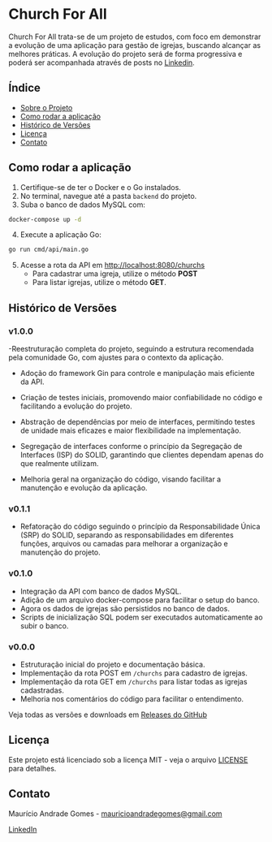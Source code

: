 # Church For All

Church For All trata-se de um projeto de estudos, com foco em demonstrar a evolução de uma aplicação para gestão de igrejas, buscando alcançar as melhores práticas. A evolução do projeto será de forma progressiva e poderá ser acompanhada através de posts no [Linkedin](https://www.linkedin.com/in/mauricioandradegomes/).

## Índice

- [Sobre o Projeto](#sobre-o-projeto)
- [Como rodar a aplicação](#como-rodar-a-aplicação)
- [Histórico de Versões](#histórico-de-versões)
- [Licença](#licença)
- [Contato](#contato)

## Como rodar a aplicação

1. Certifique-se de ter o Docker e o Go instalados.
2. No terminal, navegue até a pasta `backend` do projeto.
3. Suba o banco de dados MySQL com:

```sh
docker-compose up -d
```

4. Execute a aplicação Go:

```sh
go run cmd/api/main.go
```

5. Acesse a rota da API em [http://localhost:8080/churchs](http://localhost:8080/churchs)
   - Para cadastrar uma igreja, utilize o método **POST**
   - Para listar igrejas, utilize o método **GET**.

## Histórico de Versões

### v1.0.0
-Reestruturação completa do projeto, seguindo a estrutura recomendada pela comunidade Go, com ajustes para o contexto da aplicação.

- Adoção do framework Gin para controle e manipulação mais eficiente da API.

- Criação de testes iniciais, promovendo maior confiabilidade no código e facilitando a evolução do projeto.

- Abstração de dependências por meio de interfaces, permitindo testes de unidade mais eficazes e maior flexibilidade na implementação.

- Segregação de interfaces conforme o princípio da Segregação de Interfaces (ISP) do SOLID, garantindo que clientes dependam apenas do que realmente utilizam.

- Melhoria geral na organização do código, visando facilitar a manutenção e evolução da aplicação.

### v0.1.1
- Refatoração do código seguindo o princípio da Responsabilidade Única (SRP) do SOLID, separando as responsabilidades em diferentes funções, arquivos ou camadas para melhorar a organização e manutenção do projeto.

### v0.1.0
- Integração da API com banco de dados MySQL.
- Adição de um arquivo docker-compose para facilitar o setup do banco.
- Agora os dados de igrejas são persistidos no banco de dados.
- Scripts de inicialização SQL podem ser executados automaticamente ao subir o banco.

### v0.0.0
- Estruturação inicial do projeto e documentação básica.
- Implementação da rota POST em `/churchs` para cadastro de igrejas.
- Implementação da rota GET em `/churchs` para listar todas as igrejas cadastradas.
- Melhoria nos comentários do código para facilitar o entendimento.

Veja todas as versões e downloads em [Releases do GitHub](https://github.com/MauricioGomes02/church-for-all/releases)

## Licença

Este projeto está licenciado sob a licença MIT - veja o arquivo [LICENSE](LICENSE) para detalhes. 

## Contato

Maurício Andrade Gomes - mauricioandradegomes@gmail.com

[LinkedIn](https://www.linkedin.com/in/mauricioandradegomes/)

 